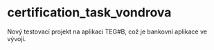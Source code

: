 # certification_task_vondrova
Nový testovací projekt na aplikaci TEG#B, což je bankovní aplikace ve vývoji.
